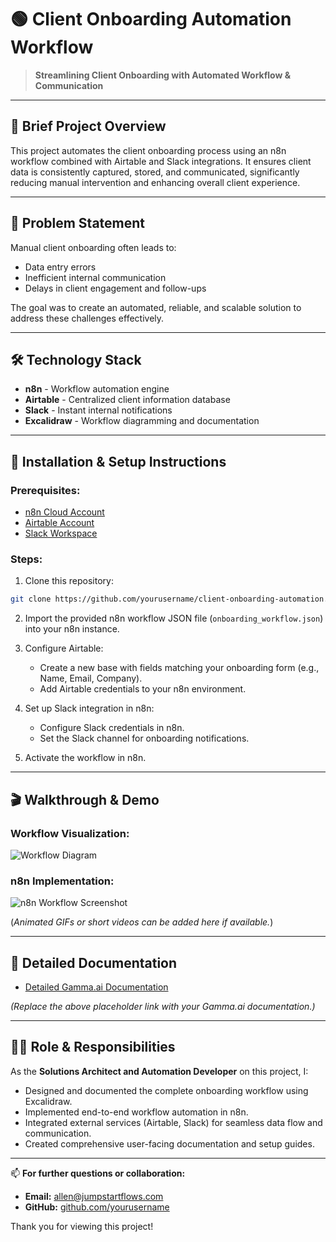# 🟢 Client Onboarding Automation Workflow

> **Streamlining Client Onboarding with Automated Workflow & Communication**

---

## 📌 Brief Project Overview

This project automates the client onboarding process using an n8n workflow combined with Airtable and Slack integrations. It ensures client data is consistently captured, stored, and communicated, significantly reducing manual intervention and enhancing overall client experience.

---

## 🎯 Problem Statement

Manual client onboarding often leads to:

- Data entry errors
- Inefficient internal communication
- Delays in client engagement and follow-ups

The goal was to create an automated, reliable, and scalable solution to address these challenges effectively.

---

## 🛠️ Technology Stack

- **n8n** - Workflow automation engine
- **Airtable** - Centralized client information database
- **Slack** - Instant internal notifications
- **Excalidraw** - Workflow diagramming and documentation

---

## 🚦 Installation & Setup Instructions

### Prerequisites:

- [n8n Cloud Account](https://n8n.io)
- [Airtable Account](https://airtable.com)
- [Slack Workspace](https://slack.com)

### Steps:

1. Clone this repository:
```sh
git clone https://github.com/yourusername/client-onboarding-automation.git
```

2. Import the provided n8n workflow JSON file (`onboarding_workflow.json`) into your n8n instance.

3. Configure Airtable:
   - Create a new base with fields matching your onboarding form (e.g., Name, Email, Company).
   - Add Airtable credentials to your n8n environment.

4. Set up Slack integration in n8n:
   - Configure Slack credentials in n8n.
   - Set the Slack channel for onboarding notifications.

5. Activate the workflow in n8n.

---

## 🎬 Walkthrough & Demo

### Workflow Visualization:

![Workflow Diagram](workflow_diagram.png)

### n8n Implementation:

![n8n Workflow Screenshot](n8n_workflow.png)

(*Animated GIFs or short videos can be added here if available.*)

---

## 📖 Detailed Documentation

- [Detailed Gamma.ai Documentation](https://gamma.app/your-onboarding-documentation)

*(Replace the above placeholder link with your Gamma.ai documentation.)*

---

## 🙋‍♂️ Role & Responsibilities

As the **Solutions Architect and Automation Developer** on this project, I:

- Designed and documented the complete onboarding workflow using Excalidraw.
- Implemented end-to-end workflow automation in n8n.
- Integrated external services (Airtable, Slack) for seamless data flow and communication.
- Created comprehensive user-facing documentation and setup guides.

---

📫 **For further questions or collaboration:**

- **Email:** [allen@jumpstartflows.com](mailto:allen@jumpstartflows.com)
- **GitHub:** [github.com/yourusername](https://github.com/JumpStartFlows)

Thank you for viewing this project!
